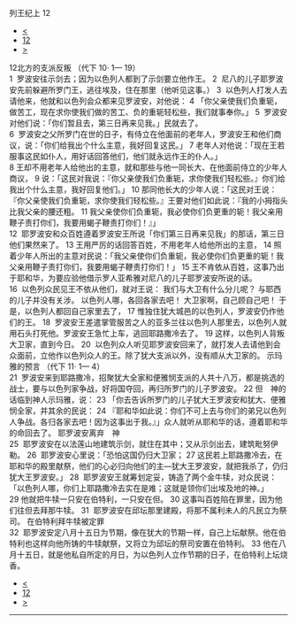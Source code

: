 ﻿





 列王纪上 12




* [<](bible/1KI11.md)
* [12](bible/1KI.md)
* [>](bible/1KI13.md)



 
12北方的支派反叛 （代下
10·
1—
19）  
1  罗波安往示剑去；因为以色列人都到了示剑要立他作王。 
2  尼八的儿子耶罗波安先前躲避所罗门王，逃往埃及，住在那里（他听见这事。） 
3  以色列人打发人去请他来，他就和以色列会众都来见罗波安，对他说： 
4 「你父亲使我们负重轭，做苦工，现在求你使我们做的苦工、负的重轭轻松些，我们就事奉你。」 
5  罗波安对他们说：「你们暂且去，第三日再来见我。」民就去了。  
6  罗波安之父所罗门在世的日子，有侍立在他面前的老年人，罗波安王和他们商议，说：「你们给我出个什么主意，我好回复这民。」 
7 老年人对他说：「现在王若服事这民如仆人，用好话回答他们，他们就永远作王的仆人。」  
8 王却不用老年人给他出的主意，就和那些与他一同长大、在他面前侍立的少年人商议， 
9 说：「这民对我说：『你父亲使我们负重轭，求你使我们轻松些。』你们给我出个什么主意，我好回复他们。」 
10 那同他长大的少年人说：「这民对王说：『你父亲使我们负重轭，求你使我们轻松些。』王要对他们如此说：『我的小拇指头比我父亲的腰还粗。 
11 我父亲使你们负重轭，我必使你们负更重的轭！我父亲用鞭子责打你们，我要用蝎子鞭责打你们！』」  
12  耶罗波安和众百姓遵着罗波安王所说「你们第三日再来见我」的那话，第三日他们果然来了。 
13 王用严厉的话回答百姓，不用老年人给他所出的主意， 
14 照着少年人所出的主意对民说：「我父亲使你们负重轭，我必使你们负更重的轭！我父亲用鞭子责打你们，我要用蝎子鞭责打你们！」 
15 王不肯依从百姓，这事乃出于耶和华，为要应验他借示罗人亚希雅对尼八的儿子耶罗波安所说的话。  
16  以色列众民见王不依从他们，就对王说： 我们与大卫有什么分儿呢？ 与耶西的儿子并没有关涉。 以色列人哪，各回各家去吧！ 大卫家啊，自己顾自己吧！ 于是，以色列人都回自己家里去了， 
17 惟独住犹大城邑的以色列人，罗波安仍作他们的王。 
18  罗波安王差遣掌管服苦之人的亚多兰往以色列人那里去，以色列人就用石头打死他。罗波安王急忙上车，逃回耶路撒冷去了。 
19 这样，以色列人背叛大卫家，直到今日。 
20  以色列众人听见耶罗波安回来了，就打发人去请他到会众面前，立他作以色列众人的王。除了犹大支派以外，没有顺从大卫家的。 示玛雅的预言 （代下
11·
1—
4）  
21  罗波安来到耶路撒冷，招聚犹大全家和便雅悯支派的人共十八万，都是挑选的战士，要与以色列家争战，好将国夺回，再归所罗门的儿子罗波安。 
22 但　神的话临到神人示玛雅，说： 
23 「你去告诉所罗门的儿子犹大王罗波安和犹大、便雅悯全家，并其余的民说： 
24 『耶和华如此说：你们不可上去与你们的弟兄以色列人争战。各归各家去吧！因为这事出于我。』」众人就听从耶和华的话，遵着耶和华的命回去了。 耶罗波安离弃　神  
25  耶罗波安在以法莲山地建筑示剑，就住在其中；又从示剑出去，建筑毗努伊勒。 
26  耶罗波安心里说：「恐怕这国仍归大卫家； 
27 这民若上耶路撒冷去，在耶和华的殿里献祭，他们的心必归向他们的主—犹大王罗波安，就把我杀了，仍归犹大王罗波安。」 
28   耶罗波安王就筹划定妥，铸造了两个金牛犊，对众民说：「以色列人哪，你们上耶路撒冷去实在是难；这就是领你们出埃及地的神。」 
29 他就把牛犊一只安在伯特利，一只安在但。 
30 这事叫百姓陷在罪里，因为他们往但去拜那牛犊。 
31  耶罗波安在邱坛那里建殿，将那不属利未人的凡民立为祭司。 在伯特利拜牛犊被定罪  
32  耶罗波安定八月十五日为节期，像在犹大的节期一样，自己上坛献祭。他在伯特利也这样向他所铸的牛犊献祭，又将立为邱坛的祭司安置在伯特利。 
33 他在八月十五日，就是他私自所定的月日，为以色列人立作节期的日子，在伯特利上坛烧香。 
* [<](bible/1KI11.md)
* [12](bible/1KI.md)
* [>](bible/1KI13.md)





---









